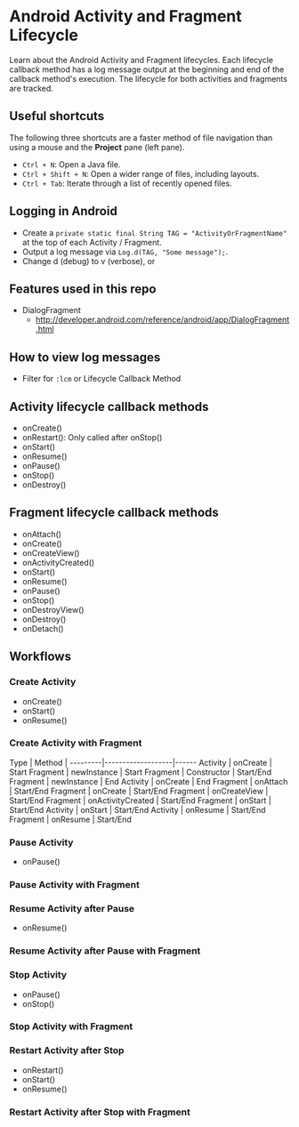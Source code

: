 # Android Activity and Fragment Lifecycle

Learn about the Android Activity and Fragment lifecycles. Each lifecycle callback method has a log
message output at the beginning and end of the callback method's execution. The lifecycle for both
activities and fragments are tracked.


## Useful shortcuts

The following three shortcuts are a faster method of file navigation than using a mouse and the
**Project** pane (left pane).

- `Ctrl + N`: Open a Java file.
- `Ctrl + Shift + N`: Open a wider range of files, including layouts.
- `Ctrl + Tab`: Iterate through a list of recently opened files.


## Logging in Android

- Create a `private static final String TAG = "ActivityOrFragmentName"` at the top of each
  Activity / Fragment.
- Output a log message via `Log.d(TAG, "Some message");`.
- Change d (debug) to v (verbose), or

## Features used in this repo

- DialogFragment
    - http://developer.android.com/reference/android/app/DialogFragment.html


## How to view log messages

- Filter for `:lcm` or Lifecycle Callback Method

## Activity lifecycle callback methods

- onCreate()
- onRestart(): Only called after onStop()
- onStart()
- onResume()
- onPause()
- onStop()
- onDestroy()

## Fragment lifecycle callback methods

- onAttach()
- onCreate()
- onCreateView()
- onActivityCreated()
- onStart()
- onResume()
- onPause()
- onStop()
- onDestroyView()
- onDestroy()
- onDetach()

## Workflows

### Create Activity

- onCreate()
- onStart()
- onResume()

### Create Activity with Fragment

Type     | Method            |
---------|-------------------|------
Activity | onCreate          | Start
Fragment | newInstance       | Start
Fragment | Constructor       | Start/End
Fragment | newInstance       | End
Activity | onCreate          | End
Fragment | onAttach          | Start/End
Fragment | onCreate          | Start/End
Fragment | onCreateView      | Start/End
Fragment | onActivityCreated | Start/End
Fragment | onStart           | Start/End
Activity | onStart           | Start/End
Activity | onResume          | Start/End
Fragment | onResume          | Start/End

### Pause Activity

- onPause()

### Pause Activity with Fragment



### Resume Activity after Pause

- onResume()

### Resume Activity after Pause with Fragment

### Stop Activity

- onPause()
- onStop()

### Stop Activity with Fragment

### Restart Activity after Stop

- onRestart()
- onStart()
- onResume()

### Restart Activity after Stop with Fragment
